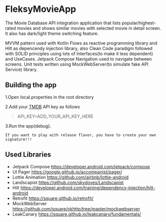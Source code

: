 # FleksyMovieApp
The Movie Database API integration application that lists popular/highest-rated movies and shows similar movies with selected movie in detail screen. It also has dark/light theme switching feature.

MVVM pattern used with Kotlin Flows as reactive programming library and Hilt as depencendy injection library, also Clean Code paradigm followed with SOLID principles using lots of Interfaces(to make it less dependent) and UseCases. Jetpack Compose Navigation used to navigate between screens. Unit tests written using MockWebServer(to simulate fake API Service) library.

## Building the app
1.Open local.properties in the root directory

2.Add your [TMDB](https://www.themoviedb.org/) API key as follows

>API_KEY=ADD_YOUR_API_KEY_HERE

3.Run the app(debug).

`If you want to play with release flavor, you have to create your own signature!!!`

## Used Libraries 
- Jetpack Compose https://developer.android.com/jetpack/compose
- UI Pager https://google.github.io/accompanist/pager/
- Lottie Animation https://github.com/airbnb/lottie-android
- Landscapist https://github.com/skydoves/Landscapist
- Hilt https://developer.android.com/training/dependency-injection/hilt-android
- Retrofit https://square.github.io/retrofit/
- MockWebServer https://github.com/square/okhttp/tree/master/mockwebserver
- LeakCanary https://square.github.io/leakcanary/fundamentals/
